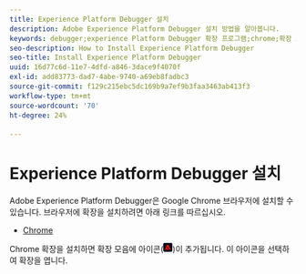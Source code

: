 ```yaml
---
title: Experience Platform Debugger 설치
description: Adobe Experience Platform Debugger 설치 방법을 알아봅니다.
keywords: debugger;experience Platform Debugger 확장 프로그램;chrome;확장 프로그램;설치
seo-description: How to Install Experience Platform Debugger
seo-title: Install Experience Platform Debugger
uuid: 16d77c6d-11e7-4dfd-a846-3dace9f4070f
exl-id: add83773-dad7-4abe-9740-a69eb8fadbc3
source-git-commit: f129c215ebc5dc169b9a7ef9b3faa3463ab413f3
workflow-type: tm+mt
source-wordcount: '70'
ht-degree: 24%

---
```


# Experience Platform Debugger 설치

Adobe Experience Platform Debugger은 Google Chrome 브라우저에 설치할 수 있습니다. 브라우저에 확장을 설치하려면 아래 링크를 따르십시오.

* [Chrome](https://chrome.google.com/webstore/detail/adobe-experience-platform/bfnnokhpnncpkdmbokanobigaccjkpob)

Chrome 확장을 설치하면 확장 모음에 아이콘(![](images/start-icon.jpg))이 추가됩니다. 이 아이콘을 선택하여 확장을 엽니다.
